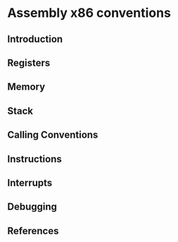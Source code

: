 # Assembly x86 conventions

## Introduction

## Registers

## Memory

## Stack

## Calling Conventions

## Instructions

## Interrupts

## Debugging

## References
